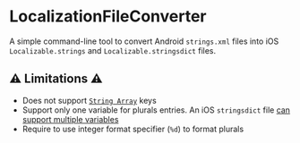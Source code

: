 # LocalizationFileConverter

A simple command-line tool to convert Android `strings.xml` files into iOS `Localizable.strings` and `Localizable.stringsdict` files.

## ⚠️ Limitations ⚠️

* Does not support [`String Array`](https://developer.android.com/guide/topics/resources/string-resource.html#StringArray) keys
* Support only one variable for plurals entries. An iOS `stringsdict` file [can support multiple variables](https://developer.apple.com/library/ios/documentation/MacOSX/Conceptual/BPInternational/StringsdictFileFormat/StringsdictFileFormat.html#//apple_ref/doc/uid/10000171i-CH16-SW3)
* Require to use integer format specifier (`%d`) to format plurals
